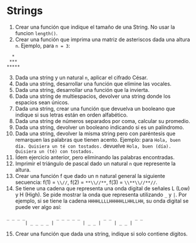 # Strings

1. Crear una función que indique el tamaño de una String. No usar la funcion `length()`.
2. Crear una función que imprima una matriz de asteriscos dada una altura `n`. Ejemplo, para `n = 3`:
```
  *
 ***
*****
```
3. Dada una string y un natural `n`, aplicar el cifrado César.
4. Dada una string, desarrollar una función que elimine las vocales.
5. Dada una string, desarrollar una función que la invierta.
6. Dada una string de multiespacios, devolver una string donde los espacios sean únicos.
7. Dada una string, crear una función que devuelva un booleano que indique si sus letras están en orden alfabético.
8. Dada una string de números separados por coma, calcular su promedio.
9. Dada una string, devolver un booleano indicando si es un palíndromo.
10. Dada una string, devolver la misma string pero con paréntesis que remarquen las palabras que tienen acento. Ejemplo:
para `Hola, buen día. Quisiera un té con tostados.` devuelve `Hola, buen (día). Quisiera un (té) con tostados.`
11. Ídem ejercicio anterior, pero eliminando las palabras encontradas.
12. Imprimir el triángulo de pascal dado un natural `n` que represente la altura.
13. Crear una función f que dado un n natural general la siguiente secuencia: f(1) = `\\//`, f(2) = `**\\//**`, f(3) = `\\**\\//**//`.
14. Se tiene una cadena que representa una onda digital de señales L (Low) y H (High). Se pide mostrar la onda que representa utilizando `_` y `|`. Por ejemplo, si se tiene la cadena `HHHHLLLLHHHHHLLHHLLHH`, su onda digital se puede ver algo así:
```
_ _ _ _            _ _ _ _ _         _ _         _ _ 
       | _ _ _ _ |           | _ _ |     | _ _ |    
```
15. Crear una función que dada una string, indique si solo contiene dígitos.
